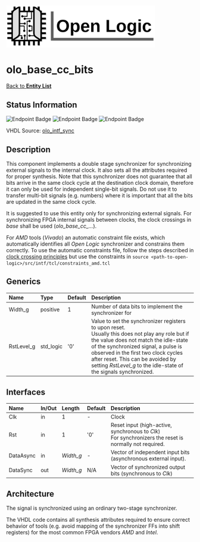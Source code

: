<img src="../Logo.png" alt="Logo" width="400">

# olo_base_cc_bits

[Back to **Entity List**](../EntityList.md)

## Status Information

![Endpoint Badge](https://img.shields.io/endpoint?url=https://storage.googleapis.com/open-logic-badges/coverage/olo_intf_sync.json?cacheSeconds=0) ![Endpoint Badge](https://img.shields.io/endpoint?url=https://storage.googleapis.com/open-logic-badges/branches/olo_intf_sync.json?cacheSeconds=0) ![Endpoint Badge](https://img.shields.io/endpoint?url=https://storage.googleapis.com/open-logic-badges/issues/olo_intf_sync.json?cacheSeconds=0)

VHDL Source: [olo_intf_sync](../../src/base/vhdl/olo_intf_sync.vhd)

## Description

This component implements a double stage synchronizer for synchronizing external signals to the internal clock. It also sets all the attributes required for proper synthesis.
Note that this synchronizer does not guarantee that all bits arrive in the same clock cycle at the destination clock domain, therefore it can only be used for independent single-bit signals. Do not use it to transfer multi-bit signals (e.g. numbers) where it is important that all the bits are updated in the same clock cycle.

It is suggested to use this entity only for synchronizing external signals. For synchronizing FPGA internal signals between clocks, the clock crossings in *base* shall be used (*olo_base_cc_...*).

For *AMD* tools (*Vivado*) an automatic constraint file exists, which automatically identifies all *Open Logic* synchronizer and constrains them correctly. To use the automatic constraints file, follow the steps described in [clock crossing principles](../base/clock_crossing_principles.md) but use the constraints in `source <path-to-open-logic>/src/intf/tcl/constraints_amd.tcl`

## Generics

| Name       | Type      | Default | Description                                                  |
| :--------- | :-------- | ------- | :----------------------------------------------------------- |
| Width_g    | positive  | 1       | Number of data bits to implement the synchronizer for        |
| RstLevel_g | std_logic | '0'     | Value to set the synchronizer registers to upon reset. <br />Usually this does not play any role but if the value does not match the idle-state of the synchronized signal, a pulse is observed in the first two clock cycles after reset. This can be avoided by setting *RstLevel_g* to the idle-state of the signals synchronized. |

## Interfaces

| Name      | In/Out | Length    | Default | Description                                                  |
| :-------- | :----- | :-------- | ------- | :----------------------------------------------------------- |
| Clk       | in     | 1         | -       | Clock                                                        |
| Rst       | in     | 1         | '0'     | Reset input (high-active, synchronous to *Clk*)<br />For synchronizers the reset is normally not required. |
| DataAsync | in     | *Width_g* | -       | Vector of independent input bits (asynchronous external input). |
| DataSync  | out    | *Width_g* | N/A     | Vector of synchronized output bits (synchronous to *Clk*)    |

## Architecture

The signal is synchronized using an ordinary two-stage synchronizer. 

The VHDL code contains all synthesis attributes required to ensure correct behavior of tools (e.g. avoid mapping of the synchronizer FFs into shift registers) for the most common FPGA vendors *AMD* and *Intel*.





